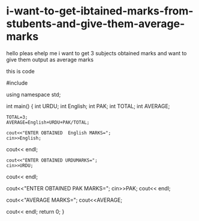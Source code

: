# i-want-to-get-ibtained-marks-from-stubents-and-give-them-average-marks
hello pleas ehelp me i want to get 3 subjects obtained marks and want to give them output as average marks


this is code


#include <iostream>

using namespace std;

int main()
{
int URDU;
 int English;
  int PAK;
   int TOTAL;
   int AVERAGE;

    TOTAL=3;
    AVERAGE=English+URDU+PAK/TOTAL;

    cout<<"ENTER OBTAINED  English MARKS=";
    cin>>English;
cout<< endl;

    cout<<"ENTER OBTAINED URDUMARKS=";
    cin>>URDU;
cout<< endl;


  cout<<"ENTER OBTAINED PAK MARKS=";
    cin>>PAK;
cout<< endl;
 

  cout<<"AVERAGE MARKS=";
  cout<<AVERAGE;

cout<< endl;
    return 0;
}
